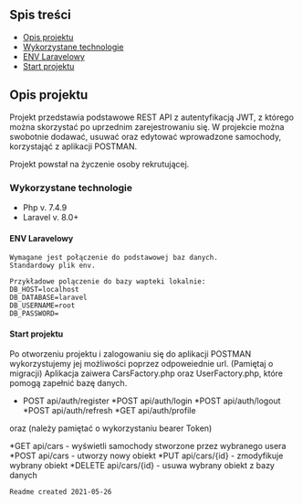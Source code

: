 ## Spis treści
* [Opis projektu](#opis-projektu)
* [Wykorzystane technologie](#wykorzystane-technologie)
* [ENV Laravelowy](#env-laravelowy)
* [Start projektu](#start-projektu)

## Opis projektu
Projekt przedstawia podstawowe REST API z autentyfikacją JWT, z którego można skorzystać po uprzednim zarejestrowaniu się.
W projekcie można swobotnie dodawać, usuwać oraz edytować wprowadzone samochody, korzystająć z aplikacji POSTMAN.

Projekt powstał na życzenie osoby rekrutującej.

### Wykorzystane technologie  

- Php v. 7.4.9
- Laravel v. 8.0+

#### ENV Laravelowy
    Wymagane jest połączenie do podstawowej baz danych.
    Standardowy plik env.
    
    Przykładowe polączenie do bazy wapteki lokalnie: 
    DB_HOST=localhost
    DB_DATABASE=laravel
    DB_USERNAME=root
    DB_PASSWORD=
    
#### Start projektu
 Po otworzeniu projektu i zalogowaniu się do aplikacji POSTMAN wykorzystujemy jej możliwości poprzez odpoweiednie url.
 (Pamiętaj o migracji) 
 Aplikacja zaiwera CarsFactory.php oraz UserFactory.php, które pomogą zapełnić bazę danych.

* POST   api/auth/register
*POST   api/auth/login
*POST   api/auth/logout
*POST   api/auth/refresh
*GET    api/auth/profile

oraz (należy pamiętać o wykorzystaniu bearer Token)

*GET    api/cars   - wyświetli samochody stworzone przez wybranego usera
*POST   api/cars   - utworzy nowy obiekt
*PUT    api/cars/{id}  - zmodyfikuje wybrany obiekt
*DELETE   api/cars/{id}  - usuwa wybrany obiekt z bazy danych




    Readme created 2021-05-26
